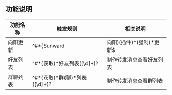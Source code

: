 ## 功能说明

| 功能名称 | 触发规则 | 相关说明 |
| ------ | ------ | --- |
| 向阳更新 | ^#*(Sunward|向阳)(插件)*(强制)*更新$ | 用于更新插件 |
| 好友列表 | ^#*(获取)*好友列表([\d]+)? | 制作转发消息查看好友列表 |
| 群聊列表 | ^#*(获取)*群(聊)*列表([\d]+)? | 制作转发消息查看群列表 |